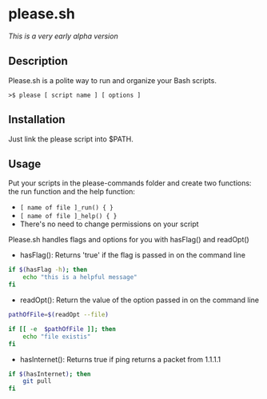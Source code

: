 # please.sh
*This is a very early alpha version*

## Description
Please.sh is a polite way to run and organize your Bash scripts.

```
>$ please [ script name ] [ options ]
```

## Installation
Just link the please script into $PATH.

## Usage
Put your scripts in the please-commands folder and create two functions: the run function and the help function:
- `[ name of file ]_run() { }`
- `[ name of file ]_help() { }`
- There's no need to change permissions on your script

Please.sh handles flags and options for you with hasFlag() and readOpt()

 - hasFlag(): Returns 'true' if the flag is passed in on the command line
 
```bash
if $(hasFlag -h); then
    echo "this is a helpful message"
fi
```

- readOpt(): Return the value of the option passed in on the command line

```bash
pathOfFile=$(readOpt --file)

if [[ -e  $pathOfFile ]]; then
    echo "file existis"
fi
```

- hasInternet(): Returns true if ping returns a packet from 1.1.1.1

```bash
if $(hasInternet); then
    git pull
fi
```